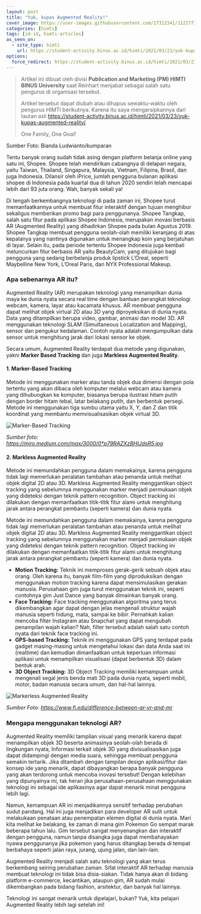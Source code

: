 ```yaml
---
layout: post
title: "Yuk, kupas Augmented Reality!"
cover_image: https://user-images.githubusercontent.com/17312341/112177700-bbf7e580-8c2b-11eb-956a-1e1aa81f090f.png
categories: [himti]
tags: [id-id, himti-articles]
as_seen_on:
  - site_type: himti
    url: https://student-activity.binus.ac.id/himti/2021/03/23/yuk-kupas-augmented-reality/
options:
  force_redirect: https://student-activity.binus.ac.id/himti/2021/03/23/yuk-kupas-augmented-reality/?utm_source=reinhart1010
---
```


> Artikel ini dibuat oleh divisi **Publication and Marketing (PM) HIMTI BINUS University** saat Reinhart menjabat sebagai salah satu pengurus di organisasi tersebut.
> 
> Artikel tersebut dapat diubah atau dihapus sewaktu-waktu oleh pengurus HIMTI berikutnya. Karena itu saya mengarsipkannya dari tautan asli <https://student-activity.binus.ac.id/himti/2021/03/23/yuk-kupas-augmented-reality/>.
> 
> One Family, One Goal!

Sumber Foto: Bianda Ludwianto/kumparan

Tentu banyak orang sudah tidak asing dengan platform belanja online yang satu ini, Shopee. Shopee telah mendirikan cabangnya di delapan negara, yaitu Taiwan, Thailand, Singapura, Malaysia, Vietnam, Filipina, Brasil, dan juga Indonesia. Dilansir oleh iPrice, jumlah pengguna bulanan aplikasi shopee di Indonesia pada kuartal dua di tahun 2020 sendiri telah mencapai lebih dari 93 juta orang. Wah, banyak sekali ya!

Di tengah berkembangnya teknologi di pada zaman ini, Shopee turut memanfaatkannya untuk membuat fitur interaktif dengan tujuan menghibur sekaligus memberikan promo bagi para penggunanya. Shopee Tangkap, salah satu fitur pada aplikasi Shopee Indonesia, merupakan inovasi berbasis AR (Augmented Reality) yang dihadirkan Shopee pada bulan Agustus 2019. Shopee Tangkap membuat pengguna seolah-olah memiliki keranjang di atas kepalanya yang nantinya digunakan untuk menangkap koin yang berjatuhan di layar. Selain itu, pada periode tertentu Shopee Indonesia juga kembali meluncurkan fitur berbasis AR yaitu BeautyCam, yang ditujukan bagi pengguna yang sedang berbelanja produk lipstick L’Oreal, seperti Maybelline New York, L’Oreal Paris, dan NYX Professional Makeup.

### Apa sebenarnya AR itu?
Augmented Reality (AR) merupakan teknologi yang menampilkan dunia maya ke dunia nyata secara real time dengan bantuan perangkat teknologi webcam, kamera, layar atau kacamata khusus. AR membuat pengguna dapat melihat objek virtual 2D atau 3D yang diproyeksikan di dunia nyata. Data yang ditampilkan berupa video, gambar, animasi dan model 3D. AR menggunakan teknologi SLAM (Simultaneous Localization and Mapping), sensor dan pengukur kedalaman. Contoh nyata adalah mengumpulkan data sensor untuk menghitung jarak dari lokasi sensor ke objek.

Secara umum, Augmented Reality terdapat dua metode yang digunakan, yakni **Marker Based Tracking** dan juga **Markless Augmented Reality**.

#### 1. Marker-Based Tracking
Metode ini menggunakan marker atau tanda objek dua dimensi dengan pola tertentu yang akan dibaca oleh komputer melalui webcam atau kamera yang dihubungkan ke komputer, biasanya berupa ilustrasi hitam putih dengan border hitam tebal, latar belakang putih, dan berbentuk persegi. Metode ini menggunakan tiga sumbu utama yaitu X, Y, dan Z dan titik koordinat yang membantu memvisualisasikan objek virtual 3D.

![Marker-Based Tracking](https://miro.medium.com/max/3000/0*p79RAZXzBHIJdsR5.jpg)

*Sumber foto: <https://miro.medium.com/max/3000/0*p79RAZXzBHIJdsR5.jpg>*

#### 2. Markless Augmented Reality
Metode ini memundahkan pengguna dalam memakainya, karena pengguna tidak lagi memerlukan peralatan tambahan atau penanda untuk melihat objek digital 2D atau 3D. Markless Augmented Reality menggantikan object tracking yang sebelumnya menggunakan marker menjadi permukaan objek yang dideteksi dengan teknik pattern recognition. Object tracking ini dilakukan dengan memanfaatkan titik-titik fitur alami untuk menghitung jarak antara perangkat pembantu (seperti kamera) dan dunia nyata.

Metode ini memundahkan pengguna dalam memakainya, karena pengguna tidak lagi memerlukan peralatan tambahan atau penanda untuk melihat objek digital 2D atau 3D. Markless Augmented Reality menggantikan object tracking yang sebelumnya menggunakan marker menjadi permukaan objek yang dideteksi dengan teknik pattern recognition. Object tracking ini dilakukan dengan memanfaatkan titik-titik fitur alami untuk menghitung jarak antara perangkat pembantu (seperti kamera) dan dunia nyata.

+ **Motion Tracking:** Teknik ini memproses gerak-gerik sebuah objek atau orang. Oleh karena itu, banyak film-film yang diproduksikan dengan menggunakan motion tracking karena dapat mensimulasikan gerakan manusia. Perusahaan gim juga turut menggunakan teknik ini, seperti contohnya gim Just Dance yang banyak dimainkan banyak orang.
+ **Face Tracking:** Face tracking menggunakan algoritma yang terus dikembangkan agar dapat dengan jelas mengenali struktur wajah manusia seperti hidung, mata, sampai ke bibir. Pernahkah kalian mencoba filter Instagram atau Snapchat yang dapat mengubah penampilan wajah kalian? Nah, filter tersebut adalah salah satu contoh nyata dari teknik face tracking ini.
+ **GPS-based Tracking:** Teknik ini menggunakan GPS yang terdapat pada gadget masing-masing untuk mengetahui lokasi dan data Anda saat ini (realtime) dan kemudian dimanfaatkan untuk keperluan informasi aplikasi untuk menampilkan visualisasi (dapat berbentuk 3D) dalam bentuk arah.
+ **3D  Object Tracking:** 3D Object Tracking memiliki kemampuan untuk mengenali segal jenis benda mati 3D pada dunia nyata, seperti mobil, motor, badan manusia secara umum, dan hal-hal lainnya.

![Markerless Augmented Reality](https://user-images.githubusercontent.com/17312341/112177905-e8abfd00-8c2b-11eb-9e47-95a0e1bf5885.png)

*Sumber Foto: <https://www.fi.edu/difference-between-ar-vr-and-mr>*

### Mengapa menggunakan teknologi AR?
Augmented Reality memiliki tampilan visual yang menarik karena dapat menampilkan objek 3D beserta animasinya seolah-olah berada di lingkungan nyata, Informasi terkait objek 3D yang divisualisasikan juga dapat didampingi dengan media suara, sehingga membuat pengguna semakin tertarik. Jika ditambah dengan tampilan design aplikasi/fitur dan konsep ide yang menarik, dapat dibayangkan berapa banyak pengguna yang akan terdorong untuk mencoba inovasi tersebut! Dengan kelebihan yang dipunyainya ini, tak heran jika perusahaan-perusahaan menggunakan teknologi ini sebagai ide aplikasinya agar dapat menarik minat pengguna lebih lagi.

Namun, kemampuan AR ini menjadikannya sensitif terhadap perubahan sudut pandang. Hal ini juga menjadikan para developer AR sulit untuk melakukaan penataan atau penempatan elemen digital di dunia nyata. Mari kita melihat ke belakang, ke zaman di mana gim Pokemon Go sempat marak beberapa tahun lalu. Gim tersebut sangat menyenangkan dan interaktif dengan pengguna, namun tanpa disangka juga dapat membahayakan nyawa penggunanya jika pokemon yang harus ditangkap berada di tempat berbahaya seperti jalan raya, jurang, ujung jalan, dan lain-lain.

Augmented Reality menjadi salah satu teknologi yang akan terus berkembang seiring perubahan zaman. Sifat interaktif AR terhadap manusia membuat teknologi ini tidak bisa disia-siakan. Tidak hanya akan di bidang platform e-commerce, kecantikan, ataupun gim, AR sudah mulai dikembangkan pada bidang fashion, arsitektur, dan banyak hal lainnya.

Teknologi ini sangat menarik untuk dipelajari, bukan? Yuk, kita pelajari Augmented Reality lebih lagi setelah ini!
